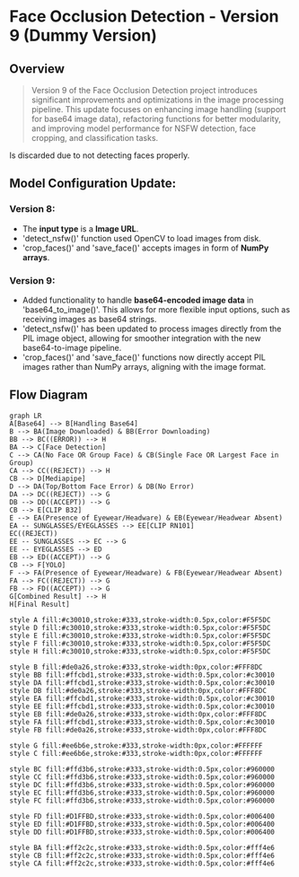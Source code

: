 # Face Occlusion Detection - Version 9 (Dummy Version)

## Overview
> Version 9 of the Face Occlusion Detection project introduces significant improvements and optimizations in the image processing pipeline. This update focuses on enhancing image handling (support for base64 image data), refactoring functions for better modularity, and improving model performance for NSFW detection, face cropping, and classification tasks.

Is discarded due to not detecting faces properly.

## Model Configuration Update:

### Version 8:
- The **input type** is a **Image URL**.
- 'detect_nsfw()' function used OpenCV to load images from disk.
- 'crop_faces()' and 'save_face()' accepts images in form of **NumPy arrays**.

### Version 9:
- Added functionality to handle **base64-encoded image data** in 'base64_to_image()'. This allows for more flexible input options, such as receiving images as base64 strings.
- 'detect_nsfw()' has been updated to process images directly from the PIL image object, allowing for smoother integration with the new base64-to-image pipeline.
- 'crop_faces()' and 'save_face()' functions now directly accept PIL images rather than NumPy arrays, aligning with the image format. 

## Flow Diagram
```mermaid
graph LR
A[Base64] --> B[Handling Base64]
B --> BA(Image Downloaded) & BB(Error Downloading)
BB --> BC((ERROR)) --> H
BA --> C[Face Detection]
C --> CA(No Face OR Group Face) & CB(Single Face OR Largest Face in Group)
CA --> CC((REJECT)) --> H
CB --> D[Mediapipe]
D --> DA(Top/Bottom Face Error) & DB(No Error)
DA --> DC((REJECT)) --> G
DB --> DD((ACCEPT)) --> G
CB --> E[CLIP B32]
E --> EA(Presence of Eyewear/Headware) & EB(Eyewear/Headwear Absent)
EA -- SUNGLASSES/EYEGLASSES --> EE[CLIP RN101] 
EC((REJECT))
EE -- SUNGLASSES --> EC --> G
EE -- EYEGLASSES --> ED
EB --> ED((ACCEPT)) --> G
CB --> F[YOLO]
F --> FA(Presence of Eyewear/Headware) & FB(Eyewear/Headwear Absent)
FA --> FC((REJECT)) --> G
FB --> FD((ACCEPT)) --> G
G[Combined Result] --> H
H[Final Result]

style A fill:#c30010,stroke:#333,stroke-width:0.5px,color:#F5F5DC
style D fill:#c30010,stroke:#333,stroke-width:0.5px,color:#F5F5DC
style E fill:#c30010,stroke:#333,stroke-width:0.5px,color:#F5F5DC
style F fill:#c30010,stroke:#333,stroke-width:0.5px,color:#F5F5DC
style H fill:#c30010,stroke:#333,stroke-width:0.5px,color:#F5F5DC

style B fill:#de0a26,stroke:#333,stroke-width:0px,color:#FFF8DC
style BB fill:#ffcbd1,stroke:#333,stroke-width:0.5px,color:#c30010
style DA fill:#ffcbd1,stroke:#333,stroke-width:0.5px,color:#c30010
style DB fill:#de0a26,stroke:#333,stroke-width:0px,color:#FFF8DC
style EA fill:#ffcbd1,stroke:#333,stroke-width:0.5px,color:#c30010
style EE fill:#ffcbd1,stroke:#333,stroke-width:0.5px,color:#c30010
style EB fill:#de0a26,stroke:#333,stroke-width:0px,color:#FFF8DC
style FA fill:#ffcbd1,stroke:#333,stroke-width:0.5px,color:#c30010
style FB fill:#de0a26,stroke:#333,stroke-width:0px,color:#FFF8DC

style G fill:#ee6b6e,stroke:#333,stroke-width:0px,color:#FFFFFF
style C fill:#ee6b6e,stroke:#333,stroke-width:0px,color:#FFFFFF

style BC fill:#ffd3b6,stroke:#333,stroke-width:0.5px,color:#960000
style CC fill:#ffd3b6,stroke:#333,stroke-width:0.5px,color:#960000
style DC fill:#ffd3b6,stroke:#333,stroke-width:0.5px,color:#960000
style EC fill:#ffd3b6,stroke:#333,stroke-width:0.5px,color:#960000
style FC fill:#ffd3b6,stroke:#333,stroke-width:0.5px,color:#960000

style FD fill:#D1FFBD,stroke:#333,stroke-width:0.5px,color:#006400
style ED fill:#D1FFBD,stroke:#333,stroke-width:0.5px,color:#006400
style DD fill:#D1FFBD,stroke:#333,stroke-width:0.5px,color:#006400

style BA fill:#ff2c2c,stroke:#333,stroke-width:0.5px,color:#fff4e6
style CB fill:#ff2c2c,stroke:#333,stroke-width:0.5px,color:#fff4e6
style CA fill:#ff2c2c,stroke:#333,stroke-width:0.5px,color:#fff4e6
```
